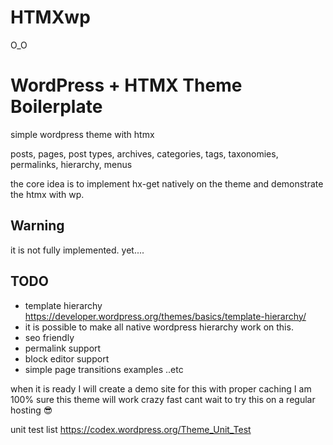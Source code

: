 # HTMXwp

O_O


# WordPress + HTMX Theme Boilerplate

simple wordpress theme with htmx

posts, pages, post types, archives, categories, tags, taxonomies, permalinks, hierarchy, menus

the core idea is to implement hx-get natively on the theme and demonstrate the htmx with wp.


## Warning 
it is not fully implemented. yet....



## TODO
-  template hierarchy https://developer.wordpress.org/themes/basics/template-hierarchy/
- it is possible to make all native wordpress hierarchy work on this.
- seo friendly
- permalink support
- block editor support
- simple page transitions examples ..etc



when it is ready I will create a demo site for this
with proper caching I am 100% sure this theme will work crazy fast
cant wait to try this on a regular hosting  😎

unit test list https://codex.wordpress.org/Theme_Unit_Test